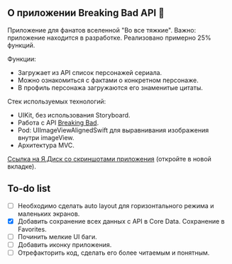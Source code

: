 ##  О приложении Breaking Bad API  🔫
Приложение для фанатов вселенной "Во все тяжкие". Важно: приложение находится в разработке. Реализовано примерно 25% функций.

Функции:
- Загружает из API список персонажей сериала.
- Можно ознакомиться с фактами о конкретном персонаже.
- В профиль персонажа загружаются его знаменитые цитаты.

Стек используемых технологий: 
- UIKit, без использования Storyboard.
- Работа с API [Breaking Bad](https://breakingbadapi.com/).
- Pod: UIImageViewAlignedSwift для выравнивания изображения внутри imageView.
- Архитектура MVC.

[Ссылка на Я.Диск со скриншотами приложения](https://yadi.sk/d/wmjrHEbd7CXOlw?w=1) (откройте в новой вкладке).

##  To-do list
- [ ] Необходимо сделать auto layout для горизонтального режима и маленьких экранов.
- [x] Добавить сохранение всех данных с API в Core Data. Сохранение в Favorites.
- [ ] Починить мелкие UI баги.
- [ ] Добавить иконку приложения.
- [ ] Отрефакторить код, сделать его более читаемым и понятным.
